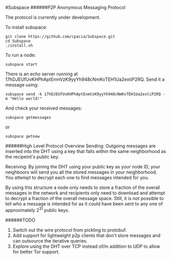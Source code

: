 #Subspace
######P2P Anonymous Messaging Protocol

The protocol is currently under development. 

To install subspace:
```
git clone https://github.com/cpacia/Subspace.git
cd Subspace
./install.sh
```

To run a node:

```
subspace start
```

There is an echo server running at 17hDJEUfUvKHPhAptEnmVzK9yyYh948cNmKvTEH1Ua2extiP2RQ.
Send it a message using:

```
subspace send -k 17hDJEUfUvKHPhAptEnmVzK9yyYh948cNmKvTEH1Ua2extiP2RQ -m "Hello world!"
```

And check your received messages:

```
subspace getmessages
```
or
```
subspace getnew
```

######High Level Protocol Overview
Sending: Outgoing messages are inserted into the DHT using a key that falls within the same neighborhood as the recipeint's public key.

Receiving: By joining the DHT using your public key as your node ID, your neighboors will send you all the stored messages in your neighborhood. You attempt to decrypt each one to find messages intended for you.

By using this structure a node only needs to store a fraction of the overall messages in the network and recipients only need to download and attempt to decrypt a fraction of the overall message space. Still, it is not possible to tell who a message is intended for as it could have been sent to any one of approximately 2<sup>31</sup> public keys.

######TODO
1. Switch out the wire protocol from pickling to protobuf.
2. Add support for lightweight p2p clients that don't store messages and can outsource the iterative queries.
3. Explore using the DHT over TCP instead of/in addition to UDP to allow for better Tor support.
